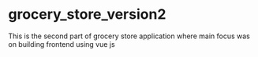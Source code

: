 # grocery_store_version2
This is the second part of grocery store application where main focus was on building frontend using vue js
